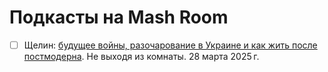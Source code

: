 # Подкасты на Mash Room

- [ ] Щелин: [будущее войны, разочарование в Украине и как жить после постмодерна](2025_03_28.md). Не выходя из комнаты. 28 марта 2025 г.
